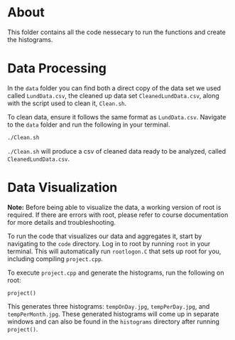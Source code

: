 # About

This folder contains all the code nessecary to run the functions and create the histograms.

# Data Processing
In the `data` folder you can find both a direct copy of the data set we used called `LundData.csv`, the cleaned up data set `CleanedLundData.csv`, along with the script used to clean it, `Clean.sh`. 

To clean data, ensure it follows the same format as `LundData.csv`. Navigate to the `data` folder and run the following in your terminal.

```bash
./Clean.sh
```
`./Clean.sh` will produce a csv of cleaned data ready to be analyzed, called `CleanedLundData.csv`.

# Data Visualization

**Note:** Before being able to visualize the data, a working version of root is required. If there are errors with root, please refer to course documentation for more details and troubleshooting. 

To run the code that visualizes our data and aggregates it, start by navigating to the `code` directory. Log in to root by running `root` in your terminal. This will automatically run `rootlogon.C` that sets up root for you, including compiling `project.cpp`.

To execute `project.cpp` and generate the histograms, run the following on root:

```
project()
```

This generates three histograms: `tempOnDay.jpg`, `tempPerDay.jpg`, and `tempPerMonth.jpg`. These generated histograms will come up in separate windows and can also be found in the `histograms` directory after running `project()`.
